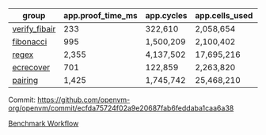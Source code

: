 | group | app.proof_time_ms | app.cycles | app.cells_used | leaf.proof_time_ms | leaf.cycles | leaf.cells_used |
| -- | -- | -- | -- | -- | -- | -- |
| [verify_fibair](https://github.com/openvm-org/openvm/blob/benchmark-results/benchmarks-pr/2190/verify_fibair-ecfda75724f02a9e20687fab6feddaba1caa6a38.md) | 233 |  322,610 |  2,058,654 |- | - | - |
| [fibonacci](https://github.com/openvm-org/openvm/blob/benchmark-results/benchmarks-pr/2190/fibonacci-ecfda75724f02a9e20687fab6feddaba1caa6a38.md) | 995 |  1,500,209 |  2,100,402 |- | - | - |
| [regex](https://github.com/openvm-org/openvm/blob/benchmark-results/benchmarks-pr/2190/regex-ecfda75724f02a9e20687fab6feddaba1caa6a38.md) | 2,355 |  4,137,502 |  17,695,216 |- | - | - |
| [ecrecover](https://github.com/openvm-org/openvm/blob/benchmark-results/benchmarks-pr/2190/ecrecover-ecfda75724f02a9e20687fab6feddaba1caa6a38.md) | 701 |  122,859 |  2,263,820 |- | - | - |
| [pairing](https://github.com/openvm-org/openvm/blob/benchmark-results/benchmarks-pr/2190/pairing-ecfda75724f02a9e20687fab6feddaba1caa6a38.md) | 1,425 |  1,745,742 |  25,468,210 |- | - | - |


Commit: https://github.com/openvm-org/openvm/commit/ecfda75724f02a9e20687fab6feddaba1caa6a38

[Benchmark Workflow](https://github.com/openvm-org/openvm/actions/runs/18981764286)
